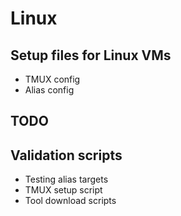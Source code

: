 # Linux
## Setup files for Linux VMs 

- TMUX config
- Alias config
  
## TODO
## Validation scripts
- Testing alias targets
- TMUX setup script
- Tool download scripts
